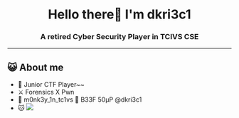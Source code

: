 <h1 align="center">Hello there👋 I'm dkri3c1</h1>
<h3 align="center">A retired Cyber Security Player in TCIVS CSE </h3>

----

## 😺 About me

- 🚩 Junior CTF Player~~
- ⚔️ Forensics X Pwn
- 🐒 m0nk3y_1n_tc1vs 🐄 B33F 50μP @dkri3c1
- 🐱 ![](https://dkri3c1.github.io/)
